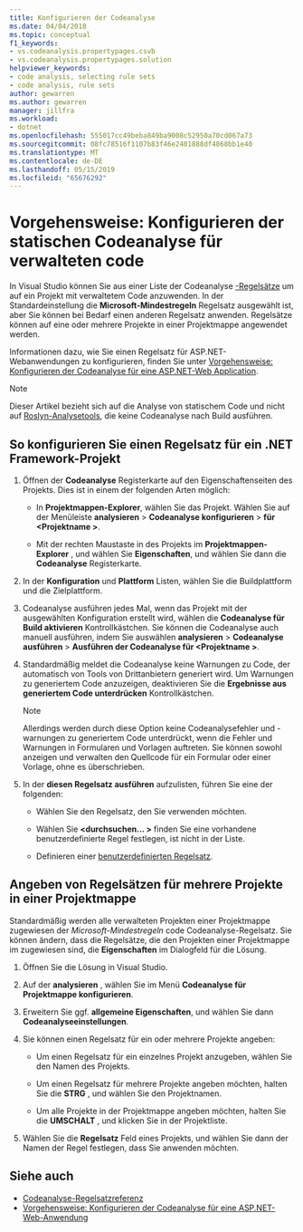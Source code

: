 ```yaml
---
title: Konfigurieren der Codeanalyse
ms.date: 04/04/2018
ms.topic: conceptual
f1_keywords:
- vs.codeanalysis.propertypages.csvb
- vs.codeanalysis.propertypages.solution
helpviewer_keywords:
- code analysis, selecting rule sets
- code analysis, rule sets
author: gewarren
ms.author: gewarren
manager: jillfra
ms.workload:
- dotnet
ms.openlocfilehash: 555017cc49beba849ba9008c52950a70cd067a73
ms.sourcegitcommit: 08fc78516f1107b83f46e2401888df4868bb1e40
ms.translationtype: MT
ms.contentlocale: de-DE
ms.lasthandoff: 05/15/2019
ms.locfileid: "65676292"
---
```

# <a name="how-to-configure-static-code-analysis-for-managed-code"></a>Vorgehensweise: Konfigurieren der statischen Codeanalyse für verwalteten code

In Visual Studio können Sie aus einer Liste der Codeanalyse [-Regelsätze](../code-quality/rule-set-reference.md) um auf ein Projekt mit verwaltetem Code anzuwenden. In der Standardeinstellung die **Microsoft-Mindestregeln** Regelsatz ausgewählt ist, aber Sie können bei Bedarf einen anderen Regelsatz anwenden. Regelsätze können auf eine oder mehrere Projekte in einer Projektmappe angewendet werden.

Informationen dazu, wie Sie einen Regelsatz für ASP.NET-Webanwendungen zu konfigurieren, finden Sie unter [Vorgehensweise: Konfigurieren der Codeanalyse für eine ASP.NET-Web Application](../code-quality/how-to-configure-code-analysis-for-an-aspnet-web-application.md).

> [!NOTE]
> Dieser Artikel bezieht sich auf die Analyse von statischem Code und nicht auf [Roslyn-Analysetools](use-roslyn-analyzers.md), die keine Codeanalyse nach Build ausführen.

## <a name="to-configure-a-rule-set-for-a-net-framework-project"></a>So konfigurieren Sie einen Regelsatz für ein .NET Framework-Projekt

1. Öffnen der **Codeanalyse** Registerkarte auf den Eigenschaftenseiten des Projekts. Dies ist in einem der folgenden Arten möglich:

   - In **Projektmappen-Explorer**, wählen Sie das Projekt. Wählen Sie auf der Menüleiste **analysieren** > **Codeanalyse konfigurieren** > **für \<Projektname >**.

   - Mit der rechten Maustaste in des Projekts im **Projektmappen-Explorer** , und wählen Sie **Eigenschaften**, und wählen Sie dann die **Codeanalyse** Registerkarte.

1. In der **Konfiguration** und **Plattform** Listen, wählen Sie die Buildplattform und die Zielplattform.

1. Codeanalyse ausführen jedes Mal, wenn das Projekt mit der ausgewählten Konfiguration erstellt wird, wählen die **Codeanalyse für Build aktivieren** Kontrollkästchen. Sie können die Codeanalyse auch manuell ausführen, indem Sie auswählen **analysieren** > **Codeanalyse ausführen** > **Ausführen der Codeanalyse für \<Projektname >**.

1. Standardmäßig meldet die Codeanalyse keine Warnungen zu Code, der automatisch von Tools von Drittanbietern generiert wird. Um Warnungen zu generiertem Code anzuzeigen, deaktivieren Sie die **Ergebnisse aus generiertem Code unterdrücken** Kontrollkästchen.

    > [!NOTE]
    > Allerdings werden durch diese Option keine Codeanalysefehler und -warnungen zu generiertem Code unterdrückt, wenn die Fehler und Warnungen in Formularen und Vorlagen auftreten. Sie können sowohl anzeigen und verwalten den Quellcode für ein Formular oder einer Vorlage, ohne es überschrieben.

1. In der **diesen Regelsatz ausführen** aufzulisten, führen Sie eine der folgenden:

    - Wählen Sie den Regelsatz, den Sie verwenden möchten.

    - Wählen Sie  **\<durchsuchen... >** finden Sie eine vorhandene benutzerdefinierte Regel festlegen, ist nicht in der Liste.

    - Definieren einer [benutzerdefinierten Regelsatz](../code-quality/how-to-create-a-custom-rule-set.md).

## <a name="specify-rule-sets-for-multiple-projects-in-a-solution"></a>Angeben von Regelsätzen für mehrere Projekte in einer Projektmappe

Standardmäßig werden alle verwalteten Projekten einer Projektmappe zugewiesen der *Microsoft-Mindestregeln* code Codeanalyse-Regelsatz. Sie können ändern, dass die Regelsätze, die den Projekten einer Projektmappe im zugewiesen sind, die **Eigenschaften** im Dialogfeld für die Lösung.

1. Öffnen Sie die Lösung in Visual Studio.

2. Auf der **analysieren** , wählen Sie im Menü **Codeanalyse für Projektmappe konfigurieren**.

3. Erweitern Sie ggf. **allgemeine Eigenschaften**, und wählen Sie dann **Codeanalyseeinstellungen**.

4. Sie können einen Regelsatz für ein oder mehrere Projekte angeben:

    - Um einen Regelsatz für ein einzelnes Projekt anzugeben, wählen Sie den Namen des Projekts.

    - Um einen Regelsatz für mehrere Projekte angeben möchten, halten Sie die **STRG** , und wählen Sie den Projektnamen.

    - Um alle Projekte in der Projektmappe angeben möchten, halten Sie die **UMSCHALT** , und klicken Sie in der Projektliste.

5. Wählen Sie die **Regelsatz** Feld eines Projekts, und wählen Sie dann der Namen der Regel festlegen, dass Sie anwenden möchten.

## <a name="see-also"></a>Siehe auch

- [Codeanalyse-Regelsatzreferenz](../code-quality/rule-set-reference.md)
- [Vorgehensweise: Konfigurieren der Codeanalyse für eine ASP.NET-Web-Anwendung](../code-quality/how-to-configure-code-analysis-for-an-aspnet-web-application.md)
